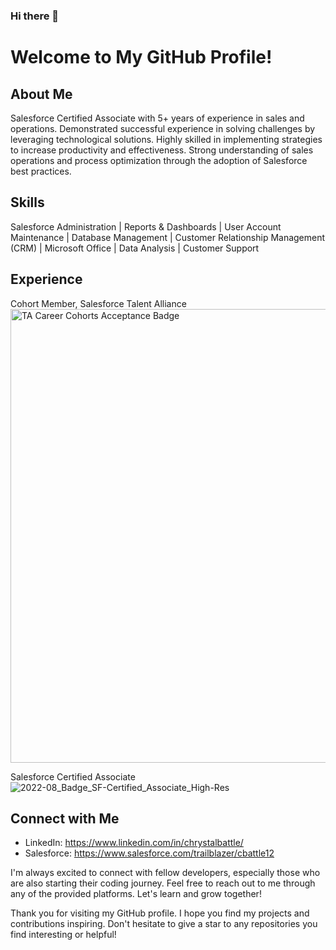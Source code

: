 ### Hi there 👋

# Welcome to My GitHub Profile!

## About Me

Salesforce Certified Associate with 5+ years of experience in sales and operations. Demonstrated successful experience in solving challenges by leveraging technological solutions.  Highly skilled in implementing strategies to increase productivity and effectiveness. Strong understanding of sales operations and process optimization through the adoption of Salesforce best practices.

## Skills

Salesforce Administration | Reports & Dashboards | User Account Maintenance | Database Management | Customer Relationship Management (CRM) | Microsoft Office | Data Analysis | Customer Support

## Experience

Cohort Member, Salesforce Talent Alliance
<img width="726" alt="TA Career Cohorts Acceptance Badge" src="https://github.com/Battlecc85/Battlecc85/assets/90076156/75fb23c5-f3e9-435b-98d0-aa173de7b52d">

Salesforce Certified Associate
![2022-08_Badge_SF-Certified_Associate_High-Res](https://github.com/Battlecc85/Battlecc85/assets/90076156/d0cffbd8-109a-4231-a789-783f92b8c362)


## Connect with Me

- LinkedIn: https://www.linkedin.com/in/chrystalbattle/
- Salesforce: https://www.salesforce.com/trailblazer/cbattle12


I'm always excited to connect with fellow developers, especially those who are also starting their coding journey. Feel free to reach out to me through any of the provided platforms. Let's learn and grow together!

Thank you for visiting my GitHub profile. I hope you find my projects and contributions inspiring. Don't hesitate to give a star to any repositories you find interesting or helpful!


<!--
**Battlecc85/Battlecc85** is a ✨ _special_ ✨ repository because its `README.md` (this file) appears on your GitHub profile.

Here are some ideas to get you started:

- 🔭 I’m currently working on ...
- 🌱 I’m currently learning ...
- 👯 I’m looking to collaborate on ...
- 🤔 I’m looking for help with ...
- 💬 Ask me about ...
- 📫 How to reach me: ...
- 😄 Pronouns: ...
- ⚡ Fun fact: ...
-->
